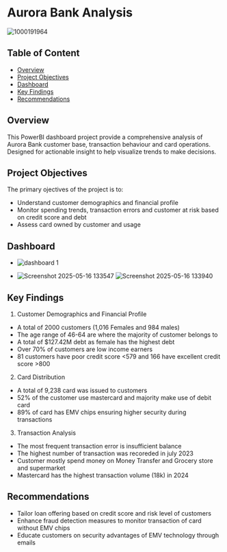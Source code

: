 # Aurora Bank Analysis 
![1000191964](https://github.com/user-attachments/assets/fe9e2d3d-9fc0-4e27-a5c3-79c35025b5f9)
## Table of Content
- [Overview](#overview)
- [Project Objectives](#project-objectives)
- [Dashboard](#dashboard)
- [Key Findings](#key-findings)
- [Recommendations](#recommendations)

## Overview 
This PowerBI dashboard project provide a comprehensive analysis of Aurora Bank customer base, transaction behaviour and card operations. Designed for actionable insight to help visualize trends to make decisions.
## Project Objectives
The primary ojectives of the project is to:
- Understand customer demographics and financial profile
- Monitor spending trends, transaction errors and customer at risk based on credit score and debt
- Assess card owned by customer and usage

 ## Dashboard 

- ![dashboard 1](https://github.com/user-attachments/assets/c6ff2281-68c7-491b-9c09-4b084984b337)

-  ![Screenshot 2025-05-16 133547](https://github.com/user-attachments/assets/5bac681f-51e5-44e8-be9f-a8e478db6fce)
![Screenshot 2025-05-16 133940](https://github.com/user-attachments/assets/ca1e23ac-a254-464a-a504-029880543eed)

## Key Findings
1. Customer Demographics and Financial Profile
- A total of 2000 customers (1,016 Females and 984 males)
- The age range of 46-64 are where the majority of customer belongs to
- A total of $127.42M debt as female has the highest debt
- Over 70% of customers are low income earners
- 81 customers have poor credit score <579 and 166 have excellent credit score >800

2. Card Distribution
- A total of 9,238 card was issued to customers
- 52% of the customer use mastercard and majority make use of debit card
- 89% of card has EMV chips ensuring higher security during transactions

3. Transaction Analysis
- The most frequent transaction error is insufficient balance
- The highest number of transaction was recoreded in july 2023
- Customer mostly spend money on Money Transfer and Grocery store and supermarket
- Mastercard has the highest transaction volume (18k) in 2024


## Recommendations
- Tailor loan offering based on credit score and risk level of customers
- Enhance fraud detection measures to monitor transaction of card without EMV chips
- Educate customers on security advantages of EMV technology through emails
